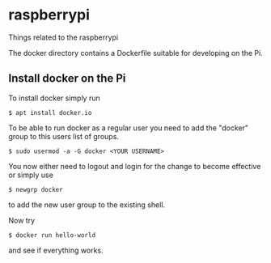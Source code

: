 # raspberrypi
Things related to the raspberrypi

The docker directory contains a Dockerfile suitable for developing on the Pi.

## Install docker on the Pi
To install docker simply run

```
$ apt install docker.io
```

To be able to run docker as a regular user you need to add the "docker" group to this users list of groups.

```
$ sudo usermod -a -G docker <YOUR USERNAME>
```

You now either need to logout and login for the change to become effective or simply use

```
$ newgrp docker
```

to add the new user group to the existing shell.


Now try

```
$ docker run hello-world
```

and see if everything works.
